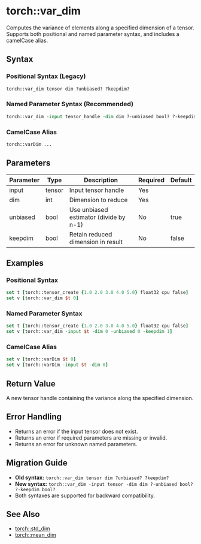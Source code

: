 # torch::var_dim

Computes the variance of elements along a specified dimension of a tensor. Supports both positional and named parameter syntax, and includes a camelCase alias.

## Syntax

### Positional Syntax (Legacy)
```tcl
torch::var_dim tensor dim ?unbiased? ?keepdim?
```

### Named Parameter Syntax (Recommended)
```tcl
torch::var_dim -input tensor_handle -dim dim ?-unbiased bool? ?-keepdim bool?
```

### CamelCase Alias
```tcl
torch::varDim ...
```

## Parameters

| Parameter   | Type    | Description                                 | Required | Default |
|-------------|---------|---------------------------------------------|----------|---------|
| input       | tensor  | Input tensor handle                         | Yes      |         |
| dim         | int     | Dimension to reduce                         | Yes      |         |
| unbiased    | bool    | Use unbiased estimator (divide by n-1)      | No       | true    |
| keepdim     | bool    | Retain reduced dimension in result          | No       | false   |

## Examples

### Positional Syntax
```tcl
set t [torch::tensor_create {1.0 2.0 3.0 4.0 5.0} float32 cpu false]
set v [torch::var_dim $t 0]
```

### Named Parameter Syntax
```tcl
set t [torch::tensor_create {1.0 2.0 3.0 4.0 5.0} float32 cpu false]
set v [torch::var_dim -input $t -dim 0 -unbiased 0 -keepdim 1]
```

### CamelCase Alias
```tcl
set v [torch::varDim $t 0]
set v [torch::varDim -input $t -dim 0]
```

## Return Value
A new tensor handle containing the variance along the specified dimension.

## Error Handling
- Returns an error if the input tensor does not exist.
- Returns an error if required parameters are missing or invalid.
- Returns an error for unknown named parameters.

## Migration Guide
- **Old syntax:** `torch::var_dim tensor dim ?unbiased? ?keepdim?`
- **New syntax:** `torch::var_dim -input tensor -dim dim ?-unbiased bool? ?-keepdim bool?`
- Both syntaxes are supported for backward compatibility.

## See Also
- [torch::std_dim](std_dim.md)
- [torch::mean_dim](mean_dim.md) 